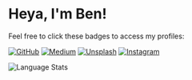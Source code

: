 # Heya, I'm Ben!

Feel free to click these badges to access my profiles:

[![GitHub](https://img.shields.io/badge/dynamic/json?logo=github&label=GitHub&labelColor=333&&suffix=+followers&color=181717&query=%24.data.totalSubs&url=https%3A%2F%2Fapi.spencerwoo.com%2Fsubstats%2F%3Fsource%3Dgithub%26queryKey%3Dbsoyka&longCache=true)](https://go.bsoyka.me/3c9fd)
[![Medium](https://img.shields.io/badge/dynamic/json?logo=medium&label=Medium&labelColor=00ab6c&suffix=+followers&color=181717&query=%24.data.totalSubs&url=https%3A%2F%2Fapi.spencerwoo.com%2Fsubstats%2F%3Fsource%3Dmedium%26queryKey%3D%2540bsoyka&longCache=true)](https://go.bsoyka.me/87d99)
[![Unsplash](https://img.shields.io/badge/dynamic/json?logo=unsplash&label=Unsplash&labelColor=000000&suffix=+followers&color=181717&query=%24.data.totalSubs&url=https%3A%2F%2Fapi.spencerwoo.com%2Fsubstats%2F%3Fsource%3Dunsplash%26queryKey%3Dbsoyka&longCache=true)](https://go.bsoyka.me/6e3e5)
[![Instagram](https://img.shields.io/badge/dynamic/json?logo=instagram&logoColor=white&label=Instagram&labelColor=e1306c&suffix=+followers&color=181717&query=%24.data.totalSubs&url=https%3A%2F%2Fapi.spencerwoo.com%2Fsubstats%2F%3Fsource%3Dinstagram%26queryKey%3Dbsoyka3&longCache=true)](https://go.bsoyka.me/c51c8)  

![Language Stats](https://bsoyka-readme-stats.vercel.app/api/top-langs/?username=bsoyka&theme=dracula&layout=compact)
